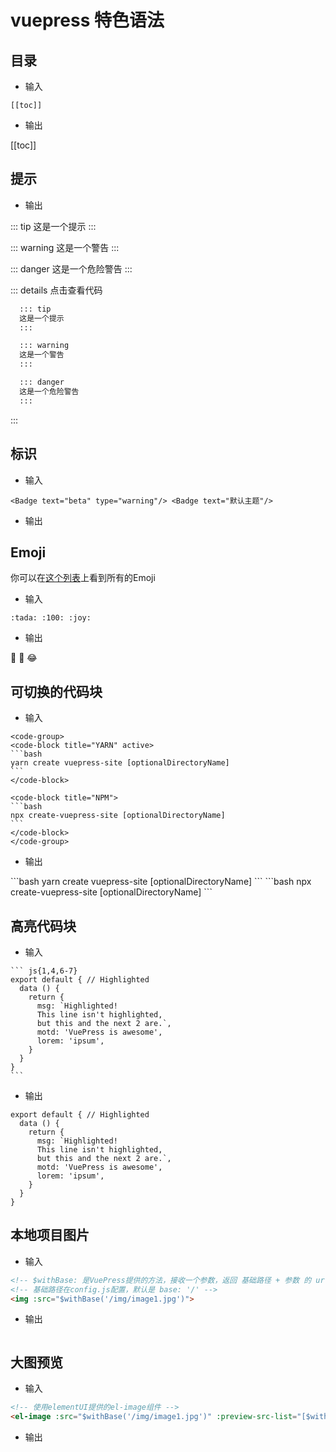 # vuepress 特色语法

## 目录
- 输入 
```
[[toc]]
```

- 输出

[[toc]]

## 提示

- 输出

::: tip
这是一个提示
:::

::: warning
这是一个警告
:::

::: danger
这是一个危险警告
:::

::: details 点击查看代码
  ```bash
    ::: tip
    这是一个提示
    :::

    ::: warning
    这是一个警告
    :::

    ::: danger
    这是一个危险警告
    :::
  ```
:::

## 标识

- 输入
```
<Badge text="beta" type="warning"/> <Badge text="默认主题"/>
```

- 输出

<Badge text="beta" type="warning"/> <Badge text="默认主题"/>



## Emoji
你可以在[这个列表](https://github.com/markdown-it/markdown-it-emoji/blob/master/lib/data/full.json 'https://github.com/markdown-it/markdown-it-emoji/blob/master/lib/data/full.json')上看到所有的Emoji
- 输入
```
:tada: :100: :joy:
```

- 输出

:tada: :100: :joy:


## 可切换的代码块

- 输入

````
<code-group>
<code-block title="YARN" active>
```bash
yarn create vuepress-site [optionalDirectoryName]
```
</code-block>

<code-block title="NPM">
```bash
npx create-vuepress-site [optionalDirectoryName]
```
</code-block>
</code-group>
````

- 输出

<code-group>
<code-block title="YARN" active>
```bash
yarn create vuepress-site [optionalDirectoryName]
```
</code-block>

<code-block title="NPM">
```bash
npx create-vuepress-site [optionalDirectoryName]
```
</code-block>
</code-group>


## 高亮代码块

- 输入

````
``` js{1,4,6-7}
export default { // Highlighted
  data () {
    return {
      msg: `Highlighted!
      This line isn't highlighted,
      but this and the next 2 are.`,
      motd: 'VuePress is awesome',
      lorem: 'ipsum',
    }
  }
}
```
````

- 输出

``` js{1,4,6-7}
export default { // Highlighted
  data () {
    return {
      msg: `Highlighted!
      This line isn't highlighted,
      but this and the next 2 are.`,
      motd: 'VuePress is awesome',
      lorem: 'ipsum',
    }
  }
}
```

## 本地项目图片

- 输入

```html
<!-- $withBase: 是VuePress提供的方法，接收一个参数，返回 基础路径 + 参数 的 url -->
<!-- 基础路径在config.js配置，默认是 base: '/' -->
<img :src="$withBase('/img/image1.jpg')">
```

- 输出

<img :src="$withBase('/img/image1.jpg')">


## 大图预览

- 输入

```html
<!-- 使用elementUI提供的el-image组件 -->
<el-image :src="$withBase('/img/image1.jpg')" :preview-src-list="[$withBase('/img/image1.jpg')]" />
```
- 输出

<el-image :src="$withBase('/img/image1.jpg')" :preview-src-list="[$withBase('/img/image1.jpg')]" />
